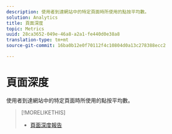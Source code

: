 ```yaml
---
description: 使用者到達網站中的特定頁面時所使用的點按平均數。
solution: Analytics
title: 頁面深度
topic: Metrics
uuid: 28ca3652-049e-46a8-a2a1-fe440d0e38a8
translation-type: tm+mt
source-git-commit: 16ba0b12e0f70112f4c10804d0a13c278388ecc2

---
```



# 頁面深度

使用者到達網站中的特定頁面時所使用的點按平均數。

>[!MORELIKETHIS]
>
>* [頁面深度報告](/help/components/c-variables/dimensionslist/reports-page-depth.md)

